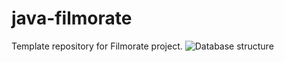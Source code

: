 # java-filmorate
Template repository for Filmorate project.
![Database structure](https://user-images.githubusercontent.com/105354448/199499674-e319dbc4-8f45-4a58-bf7a-f6558227dadb.png)
